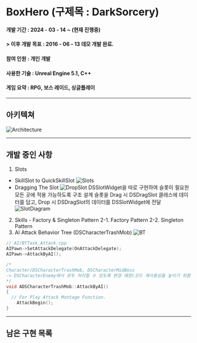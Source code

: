 # BoxHero (구제목 : DarkSorcery)

#### __개발 기간__ : 2024 - 03 - 14 ~ (현재 진행중)
#### > 이후 개발 목표 : 2016 - 06 - 13 데모 개발 완료.
#### __참여 인원__ : 개인 개발
#### __사용한 기술__ : Unreal Engine 5.1, C++
#### __게임 요약__ : RPG, 보스 레이드, 싱글플레이
___
## 아키텍쳐
![Architecture](https://github.com/sikk806/BoxHero/assets/54883267/dfe12569-4c8e-47e8-9e94-5f49aab89e0b)
___
## 개발 중인 사항
1. Slots
- SkillSlot to QuickSkillSlot
![Slots](https://github.com/sikk806/BoxHero/assets/54883267/23a50744-6f51-44c3-a39c-6b0b04ad3ac2)
- Dragging The Slot
![DropSlot](https://github.com/sikk806/BoxHero/assets/54883267/8fc7a1df-c69f-43ff-ad51-fc1748999153)
DSSlotWidget을 따로 구현하여 슬롯이 필요한 모든 곳에 적용 가능하도록 구조 설계
슬롯을 Drag 시 DSDragSlot 클래스에 데이터를 담고, Drop 시 DSDragSlot의 데이터를 DSSlotWidget에 전달
![SlotDiagram](https://github.com/sikk806/BoxHero/assets/54883267/67d9167f-362d-408f-aa82-876128e810a2)

2. Skills - Factory & Singleton Pattern
2-1. Factory Pattern
2-2. Singleton Pattern
3. AI Attack
Behavior Tree (DSCharacterTrashMob)
![BT](https://github.com/sikk806/BoxHero/assets/54883267/31bc31fd-4e50-4a48-ac9b-485af0809e1d)
```C++
// AI/BTTask_Attack.cpp
AIPawn->SetAttackDelegate(OnAttackDelegate);
AIPawn->AttackByAI();

/*
Character/DSCharacterTrashMob, DSCharacterMidBoss
-> DSCharacterEnemy에서 모두 처리할 수 있도록 변경 예정(코드 재사용성을 높이기 위함.)
*/
void ADSCharacterTrashMob::AttackByAI()
{
  // For Play Attack Montage Function.
	AttackBegin();
}
```
___
## 남은 구현 목록
